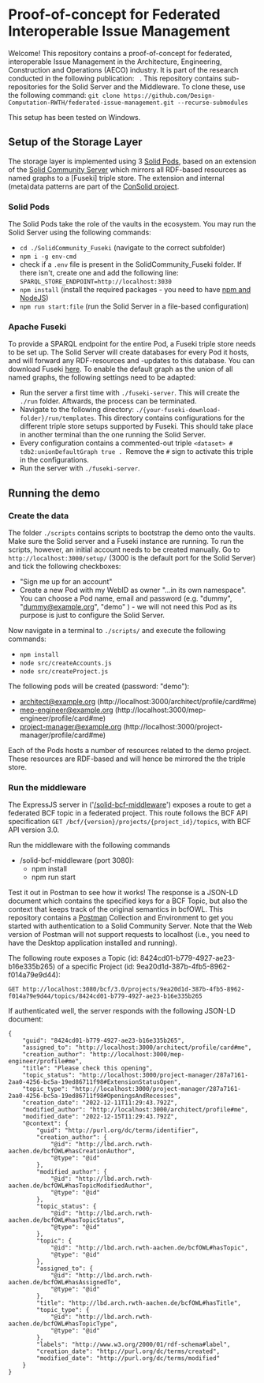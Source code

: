 # Proof-of-concept for Federated Interoperable Issue Management
Welcome! This repository contains a proof-of-concept for federated, interoperable Issue Management in the Architecture, Engineering, Construction and Operations (AECO) industry. It is part of the research conducted in the following publication: ``` ```. This repository contains sub-repositories for the Solid Server and the Middleware. To clone these, use the following command: `git clone https://github.com/Design-Computation-RWTH/federated-issue-management.git --recurse-submodules`

This setup has been tested on Windows.


## Setup of the Storage Layer
The storage layer is implemented using 3 [Solid Pods](https://solidproject.org/), based on an extension of the [Solid Community Server](https://solidcommunity.be/community-solid-server/) which mirrors all RDF-based resources as named graphs to a [Fuseki] triple store. The extension and internal (meta)data patterns are part of the [ConSolid project](https://github.com/consolidproject). 

### Solid Pods
The Solid Pods take the role of the vaults in the ecosystem. You may run the Solid Server using the following commands:
  * `cd ./SolidCommunity_Fuseki` (navigate to the correct subfolder)
  * `npm i -g env-cmd`
  * check if a `.env` file is present in the SolidCommunity_Fuseki folder. If there isn't, create one and add the following line: `SPARQL_STORE_ENDPOINT=http://localhost:3030`
  * `npm install` (install the required packages - you need to have [npm and NodeJS](https://docs.npmjs.com/downloading-and-installing-node-js-and-npm))
  * `npm run start:file` (run the Solid Server in a file-based configuration)

### Apache Fuseki
To provide a SPARQL endpoint for the entire Pod, a Fuseki triple store needs to be set up. The Solid Server will create databases for every Pod it hosts, and will forward any RDF-resources and -updates to this database. You can download Fuseki [here](https://dlcdn.apache.org/jena/binaries/apache-jena-fuseki-4.6.1.zip). To enable the default graph as the union of all named graphs, the following settings need to be adapted:

  * Run the server a first time with `./fuseki-server`. This will create the `./run` folder. Aftwards, the process can be terminated.
  * Navigate to the following directory: `./{your-fuseki-download-folder}/run/templates`. This directory contains configurations for the different triple store setups supported by Fuseki. This should take place in another terminal than the one running the Solid Server.
  * Every configuration contains a commented-out triple `<dataset> # tdb2:unionDefaultGraph true . `Remove the `#` sign to activate this triple in the configurations.
  * Run the server with `./fuseki-server`.

## Running the demo
### Create the data
The folder `./scripts` contains scripts to bootstrap the demo onto the vaults. Make sure the Solid server and a Fuseki instance are running. To run the scripts, however, an initial account needs to be created manually. Go to `http://localhost:3000/setup/` (3000 is the default port for the Solid Server) and tick the following checkboxes: 

  * "Sign me up for an account"
  * Create a new Pod with my WebID as owner "...in its own namespace". You can choose a Pod name, email and password (e.g. "dummy", "dummy@example.org", "demo" ) - we will not need this Pod as its purpose is just to configure the Solid Server. 

Now navigate in a terminal to `./scripts/` and execute the following commands: 

  * `npm install`
  * `node src/createAccounts.js`
  * `node src/createProject.js`

The following pods will be created (password: "demo"):

  * architect@example.org (http://localhost:3000/architect/profile/card#me)
  * mep-engineer@example.org (http://localhost:3000/mep-engineer/profile/card#me)
  * project-manager@example.org (http://localhost:3000/project-manager/profile/card#me)

Each of the Pods hosts a number of resources related to the demo project. These resources are RDF-based and will hence be mirrored the the triple store.

### Run the middleware
The ExpressJS server in ('[/solid-bcf-middleware](/solid-bcf-middleware)') exposes a route to get a federated BCF topic in a federated project. This route follows the BCF API specification ```GET /bcf/{version}/projects/{project_id}/topics```, with BCF API version 3.0.

Run the middleware with the following commands
* /solid-bcf-middleware (port 3080):
  * npm install
  * npm run start

Test it out in Postman to see how it works! The response is a JSON-LD document which contains the specified keys for a BCF Topic, but also the context that keeps track of the original semantics in bcfOWL. This repository contains a [Postman](https://www.postman.com/) Collection and Environment to get you started with authentication to a Solid Community Server. Note that the Web version of Postman will not support requests to localhost (i.e., you need to have the Desktop application installed and running).

The following route exposes a Topic (id: 8424cd01-b779-4927-ae23-b16e335b265) of a specific Project (id: 9ea20d1d-387b-4fb5-8962-f014a79e9d44):

```GET http://localhost:3080/bcf/3.0/projects/9ea20d1d-387b-4fb5-8962-f014a79e9d44/topics/8424cd01-b779-4927-ae23-b16e335b265```

If authenticated well, the server responds with the following JSON-LD document:

```
{
    "guid": "8424cd01-b779-4927-ae23-b16e335b265",
    "assigned_to": "http://localhost:3000/architect/profile/card#me",
    "creation_author": "http://localhost:3000/mep-engineer/profile#me",
    "title": "Please check this opening",
    "topic_status": "http://localhost:3000/project-manager/287a7161-2aa0-4256-bc5a-19ed86711f98#ExtensionStatusOpen",
    "topic_type": "http://localhost:3000/project-manager/287a7161-2aa0-4256-bc5a-19ed86711f98#OpeningsAndRecesses",
    "creation_date": "2022-12-11T11:29:43.792Z",
    "modified_author": "http://localhost:3000/architect/profile#me",
    "modified_date": "2022-12-15T11:29:43.792Z",
    "@context": {
        "guid": "http://purl.org/dc/terms/identifier",
        "creation_author": {
            "@id": "http://lbd.arch.rwth-aachen.de/bcfOWL#hasCreationAuthor",
            "@type": "@id"
        },
        "modified_author": {
            "@id": "http://lbd.arch.rwth-aachen.de/bcfOWL#hasTopicModifiedAuthor",
            "@type": "@id"
        },
        "topic_status": {
            "@id": "http://lbd.arch.rwth-aachen.de/bcfOWL#hasTopicStatus",
            "@type": "@id"
        },
        "topic": {
            "@id": "http://lbd.arch.rwth-aachen.de/bcfOWL#hasTopic",
            "@type": "@id"
        },
        "assigned_to": {
            "@id": "http://lbd.arch.rwth-aachen.de/bcfOWL#hasAssignedTo",
            "@type": "@id"
        },
        "title": "http://lbd.arch.rwth-aachen.de/bcfOWL#hasTitle",
        "topic_type": {
            "@id": "http://lbd.arch.rwth-aachen.de/bcfOWL#hasTopicType",
            "@type": "@id"
        },
        "labels": "http://www.w3.org/2000/01/rdf-schema#label",
        "creation_date": "http://purl.org/dc/terms/created",
        "modified_date": "http://purl.org/dc/terms/modified"
    }
}
```
